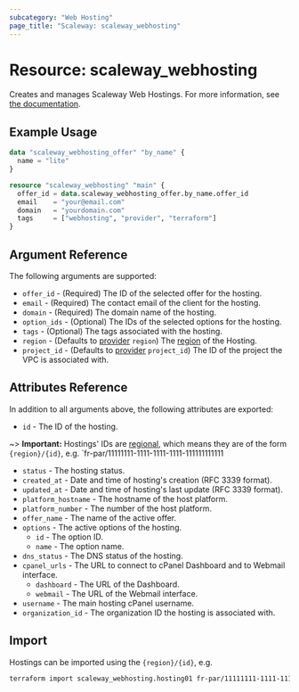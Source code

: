 ```yaml
---
subcategory: "Web Hosting"
page_title: "Scaleway: scaleway_webhosting"
---
```


# Resource: scaleway_webhosting

Creates and manages Scaleway Web Hostings.
For more information, see [the documentation](https://www.scaleway.com/en/developers/api/webhosting/).

## Example Usage

```terraform
data "scaleway_webhosting_offer" "by_name" {
  name = "lite"
}

resource "scaleway_webhosting" "main" {
  offer_id = data.scaleway_webhosting_offer.by_name.offer_id
  email    = "your@email.com"
  domain   = "yourdomain.com"
  tags     = ["webhosting", "provider", "terraform"]
}
```

## Argument Reference

The following arguments are supported:

- `offer_id` - (Required) The ID of the selected offer for the hosting.
- `email` - (Required) The contact email of the client for the hosting.
- `domain` - (Required) The domain name of the hosting.
- `option_ids` - (Optional) The IDs of the selected options for the hosting.
- `tags` - (Optional) The tags associated with the hosting.
- `region` - (Defaults to [provider](../index.md#region) `region`) The [region](../guides/regions_and_zones.md#regions) of the Hosting.
- `project_id` - (Defaults to [provider](../index.md#project_id) `project_id`) The ID of the project the VPC is associated with.

## Attributes Reference

In addition to all arguments above, the following attributes are exported:

- `id` - The ID of the hosting.

~> **Important:** Hostings' IDs are [regional](../guides/regions_and_zones.md#resource-ids), which means they are of the form `{region}/{id}`, e.g. `fr-par/11111111-1111-1111-1111-111111111111

- `status` - The hosting status.
- `created_at` - Date and time of hosting's creation (RFC 3339 format).
- `updated_at` - Date and time of hosting's last update (RFC 3339 format).
- `platform_hostname` - The hostname of the host platform.
- `platform_number` - The number of the host platform.
- `offer_name` - The name of the active offer.
- `options` - The active options of the hosting.
    - `id` - The option ID.
    - `name` - The option name.
- `dns_status` - The DNS status of the hosting.
- `cpanel_urls` - The URL to connect to cPanel Dashboard and to Webmail interface.
    - `dashboard` - The URL of the Dashboard.
    - `webmail` - The URL of the Webmail interface.
- `username` - The main hosting cPanel username.
- `organization_id` - The organization ID the hosting is associated with.

## Import

Hostings can be imported using the `{region}/{id}`, e.g.

```bash
terraform import scaleway_webhosting.hosting01 fr-par/11111111-1111-1111-1111-111111111111
```